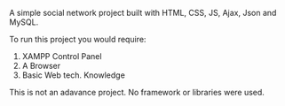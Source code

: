 A simple social network project built with HTML, CSS, JS, Ajax, Json and MySQL.

To run this project you would require:
1. XAMPP Control Panel
2. A Browser
3. Basic Web tech. Knowledge

This is not an adavance project. No framework or libraries were used.
